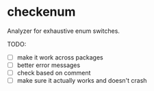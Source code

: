 # checkenum

Analyzer for exhaustive enum switches.

TODO:

* [ ] make it work across packages
* [ ] better error messages
* [ ] check based on comment
* [ ] make sure it actually works and doesn't crash